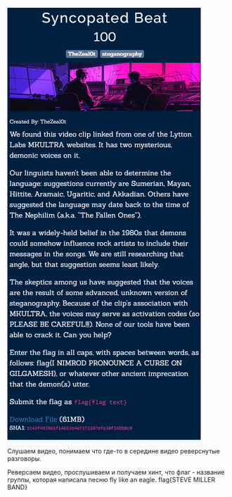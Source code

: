 ![img.png](img.png)

Слушаем видео, понимаем что где-то в середине видео реверснутые разговоры.

Реверсаем видео, прослушиваем и получаем хинт, что флаг - название группы,
которая написала песню fly like an eagle.
flag{STEVE MILLER BAND}
